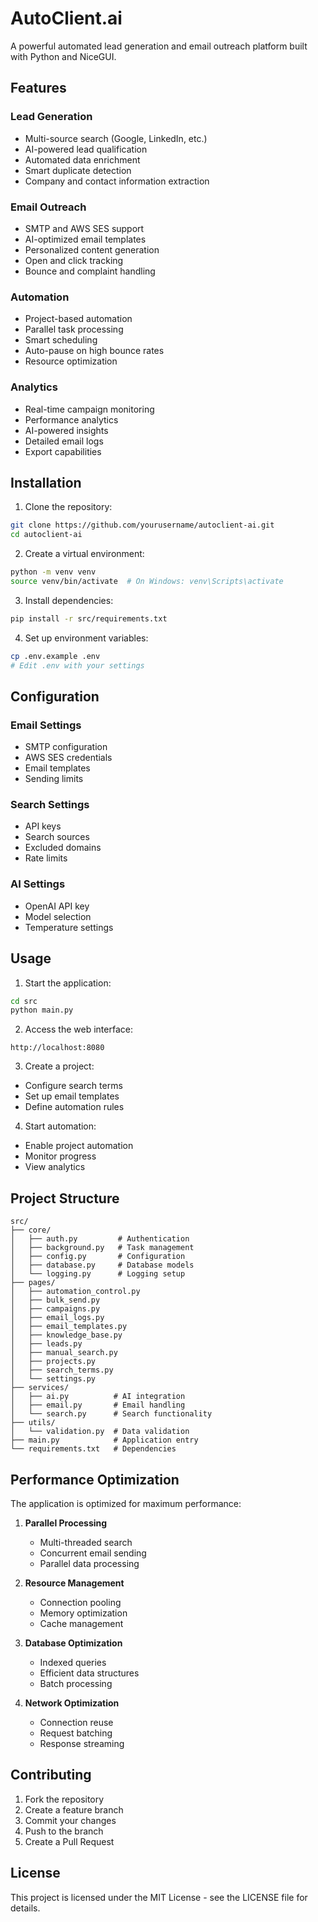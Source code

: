 # AutoClient.ai

A powerful automated lead generation and email outreach platform built with Python and NiceGUI.

## Features

### Lead Generation
- Multi-source search (Google, LinkedIn, etc.)
- AI-powered lead qualification
- Automated data enrichment
- Smart duplicate detection
- Company and contact information extraction

### Email Outreach
- SMTP and AWS SES support
- AI-optimized email templates
- Personalized content generation
- Open and click tracking
- Bounce and complaint handling

### Automation
- Project-based automation
- Parallel task processing
- Smart scheduling
- Auto-pause on high bounce rates
- Resource optimization

### Analytics
- Real-time campaign monitoring
- Performance analytics
- AI-powered insights
- Detailed email logs
- Export capabilities

## Installation

1. Clone the repository:
```bash
git clone https://github.com/yourusername/autoclient-ai.git
cd autoclient-ai
```

2. Create a virtual environment:
```bash
python -m venv venv
source venv/bin/activate  # On Windows: venv\Scripts\activate
```

3. Install dependencies:
```bash
pip install -r src/requirements.txt
```

4. Set up environment variables:
```bash
cp .env.example .env
# Edit .env with your settings
```

## Configuration

### Email Settings
- SMTP configuration
- AWS SES credentials
- Email templates
- Sending limits

### Search Settings
- API keys
- Search sources
- Excluded domains
- Rate limits

### AI Settings
- OpenAI API key
- Model selection
- Temperature settings

## Usage

1. Start the application:
```bash
cd src
python main.py
```

2. Access the web interface:
```
http://localhost:8080
```

3. Create a project:
- Configure search terms
- Set up email templates
- Define automation rules

4. Start automation:
- Enable project automation
- Monitor progress
- View analytics

## Project Structure

```
src/
├── core/
│   ├── auth.py         # Authentication
│   ├── background.py   # Task management
│   ├── config.py       # Configuration
│   ├── database.py     # Database models
│   └── logging.py      # Logging setup
├── pages/
│   ├── automation_control.py
│   ├── bulk_send.py
│   ├── campaigns.py
│   ├── email_logs.py
│   ├── email_templates.py
│   ├── knowledge_base.py
│   ├── leads.py
│   ├── manual_search.py
│   ├── projects.py
│   ├── search_terms.py
│   └── settings.py
├── services/
│   ├── ai.py          # AI integration
│   ├── email.py       # Email handling
│   └── search.py      # Search functionality
├── utils/
│   └── validation.py  # Data validation
├── main.py            # Application entry
└── requirements.txt   # Dependencies
```

## Performance Optimization

The application is optimized for maximum performance:

1. **Parallel Processing**
   - Multi-threaded search
   - Concurrent email sending
   - Parallel data processing

2. **Resource Management**
   - Connection pooling
   - Memory optimization
   - Cache management

3. **Database Optimization**
   - Indexed queries
   - Efficient data structures
   - Batch processing

4. **Network Optimization**
   - Connection reuse
   - Request batching
   - Response streaming

## Contributing

1. Fork the repository
2. Create a feature branch
3. Commit your changes
4. Push to the branch
5. Create a Pull Request

## License

This project is licensed under the MIT License - see the LICENSE file for details. 